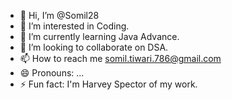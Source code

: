 - 👋 Hi, I’m @Somil28
- 👀 I’m interested in Coding.
- 🌱 I’m currently learning Java Advance.
- 💞️ I’m looking to collaborate on DSA.
- 📫 How to reach me somil.tiwari.786@gmail.com  
- 😄 Pronouns: ...
- ⚡ Fun fact: I'm Harvey Spector of my work.

<!---
Somil28/Somil28 is a ✨ special ✨ repository because its `README.md` (this file) appears on your GitHub profile.
You can click the Preview link to take a look at your changes.
--->
